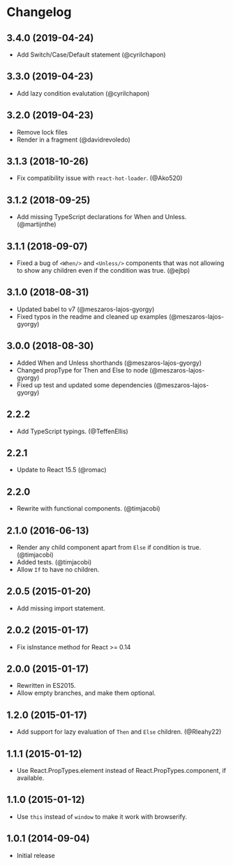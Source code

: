 
# Changelog

## 3.4.0 (2019-04-24)

- Add Switch/Case/Default statement (@cyrilchapon)

## 3.3.0 (2019-04-23)

- Add lazy condition evalutation (@cyrilchapon)

## 3.2.0 (2019-04-23)

- Remove lock files
- Render in a fragment (@davidrevoledo)

## 3.1.3 (2018-10-26)

- Fix compatibility issue with `react-hot-loader`. (@Ako520)

## 3.1.2 (2018-09-25)

- Add missing TypeScript declarations for When and Unless. (@martijnthe)

## 3.1.1 (2018-09-07)

- Fixed a bug of `<When/>` and `<Unless/>` components that was not allowing to show any children even if the condition was true. (@ejbp)

## 3.1.0 (2018-08-31)

- Updated babel to v7 (@meszaros-lajos-gyorgy)
- Fixed typos in the readme and cleaned up examples (@meszaros-lajos-gyorgy)

## 3.0.0 (2018-08-30)

- Added When and Unless shorthands (@meszaros-lajos-gyorgy)
- Changed propType for Then and Else to node (@meszaros-lajos-gyorgy)
- Fixed up test and updated some dependencies (@meszaros-lajos-gyorgy)

## 2.2.2

- Add TypeScript typings. (@TeffenEllis)

## 2.2.1

- Update to React 15.5 (@romac)

## 2.2.0

- Rewrite with functional components. (@timjacobi)

## 2.1.0 (2016-06-13)

- Render any child component apart from `Else` if condition is true. (@timjacobi)
- Added tests. (@timjacobi)
- Allow `If` to have no children.

## 2.0.5 (2015-01-20)

- Add missing import statement.

## 2.0.2 (2015-01-17)

- Fix isInstance method for React >= 0.14

## 2.0.0 (2015-01-17)

- Rewritten in ES2015.
- Allow empty branches, and make them optional.

## 1.2.0 (2015-01-17)

- Add support for lazy evaluation of `Then` and `Else` children. (@Rleahy22)

## 1.1.1 (2015-01-12)

- Use React.PropTypes.element instead of React.PropTypes.component, if available.

## 1.1.0 (2015-01-12)

- Use `this` instead of `window` to make it work with browserify.

## 1.0.1 (2014-09-04)

- Initial release

